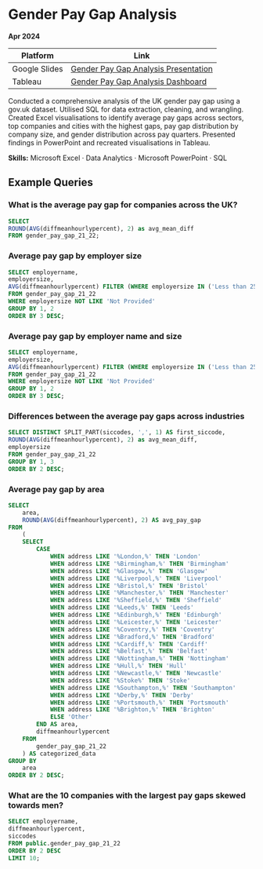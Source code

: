 # Gender Pay Gap Analysis

**Apr 2024**

| Platform     | Link                                                                                                                                    |
|--------------|-----------------------------------------------------------------------------------------------------------------------------------------|
| Google Slides| [Gender Pay Gap Analysis Presentation](https://docs.google.com/presentation/d/1i8z-HDBsXWMSoHJqmJu-KBiFs8sMhXtx/edit#slide=id.p4)       |
| Tableau      | [Gender Pay Gap Analysis Dashboard](https://public.tableau.com/app/profile/pinar.gibson/viz/gpd_17141490370480/Dashboard1)              |

Conducted a comprehensive analysis of the UK gender pay gap using a gov.uk dataset. Utilised SQL for data extraction, cleaning, and wrangling. Created Excel visualisations to identify average pay gaps across sectors, top companies and cities with the highest gaps, pay gap distribution by company size, and gender distribution across pay quarters. Presented findings in PowerPoint and recreated visualisations in Tableau.

**Skills:** Microsoft Excel · Data Analytics · Microsoft PowerPoint · SQL

## Example Queries

### What is the average pay gap for companies across the UK?

```sql
SELECT 
ROUND(AVG(diffmeanhourlypercent), 2) as avg_mean_diff
FROM gender_pay_gap_21_22;
```

### Average pay gap by employer size

```sql
SELECT employername,
employersize,
AVG(diffmeanhourlypercent) FILTER (WHERE employersize IN ('Less than 250','250 to 499', '500 to 999', '1000 to 4999', '5000 to 19,999', '20,000 or more')) as avg_within_range
FROM gender_pay_gap_21_22
WHERE employersize NOT LIKE 'Not Provided'
GROUP BY 1, 2
ORDER BY 3 DESC;
```

### Average pay gap by employer name and size

```sql
SELECT employername,
employersize,
AVG(diffmeanhourlypercent) FILTER (WHERE employersize IN ('Less than 250','250 to 499', '500 to 999', '1000 to 4999', '5000 to 19,999', '20,000 or more')) as avg_within_range
FROM gender_pay_gap_21_22
WHERE employersize NOT LIKE 'Not Provided'
GROUP BY 1, 2
ORDER BY 3 DESC;
```

### Differences between the average pay gaps across industries

```sql
SELECT DISTINCT SPLIT_PART(siccodes, ',', 1) AS first_siccode,
ROUND(AVG(diffmeanhourlypercent), 2) as avg_mean_diff,
employersize
FROM gender_pay_gap_21_22
GROUP BY 1, 3
ORDER BY 2 DESC;
```

### Average pay gap by area

```sql
SELECT
    area,
    ROUND(AVG(diffmeanhourlypercent), 2) AS avg_pay_gap
FROM
    (
    SELECT
        CASE
            WHEN address LIKE '%London,%' THEN 'London'
            WHEN address LIKE '%Birmingham,%' THEN 'Birmingham'
            WHEN address LIKE '%Glasgow,%' THEN 'Glasgow'
            WHEN address LIKE '%Liverpool,%' THEN 'Liverpool'
            WHEN address LIKE '%Bristol,%' THEN 'Bristol'
            WHEN address LIKE '%Manchester,%' THEN 'Manchester'
            WHEN address LIKE '%Sheffield,%' THEN 'Sheffield'
            WHEN address LIKE '%Leeds,%' THEN 'Leeds'
            WHEN address LIKE '%Edinburgh,%' THEN 'Edinburgh'
            WHEN address LIKE '%Leicester,%' THEN 'Leicester'
            WHEN address LIKE '%Coventry,%' THEN 'Coventry'
            WHEN address LIKE '%Bradford,%' THEN 'Bradford'
            WHEN address LIKE '%Cardiff,%' THEN 'Cardiff'
            WHEN address LIKE '%Belfast,%' THEN 'Belfast'
            WHEN address LIKE '%Nottingham,%' THEN 'Nottingham'
            WHEN address LIKE '%Hull,%' THEN 'Hull'
            WHEN address LIKE '%Newcastle,%' THEN 'Newcastle'
            WHEN address LIKE '%Stoke%' THEN 'Stoke'
            WHEN address LIKE '%Southampton,%' THEN 'Southampton'
            WHEN address LIKE '%Derby,%' THEN 'Derby'
            WHEN address LIKE '%Portsmouth,%' THEN 'Portsmouth'
            WHEN address LIKE '%Brighton,%' THEN 'Brighton'
            ELSE 'Other'
        END AS area,
        diffmeanhourlypercent
    FROM
        gender_pay_gap_21_22
    ) AS categorized_data
GROUP BY
    area
ORDER BY 2 DESC;
```

### What are the 10 companies with the largest pay gaps skewed towards men?

```sql
SELECT employername,
diffmeanhourlypercent,
siccodes
FROM public.gender_pay_gap_21_22
ORDER BY 2 DESC
LIMIT 10;
```
